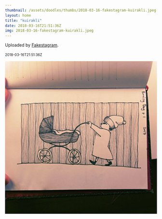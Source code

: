 ```yaml
---
thumbnail: /assets/doodles/thumbs/2018-03-16-fakestagram-kuirakli.jpeg
layout: home
title: "kuirakli"
date: 2018-03-16T21:51:36Z
img: 2018-03-16-fakestagram-kuirakli.jpeg
---
```


Uploaded by [Fakestagram](https://github.com/opyate/fakestagram).

<small>2018-03-16T21:51:36Z</small>

![Uploaded by Fakestagram](/assets/doodles/original/2018-03-16-fakestagram-kuirakli.jpeg)

